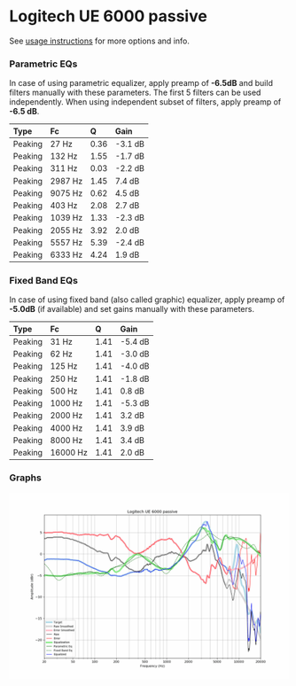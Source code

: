 # Logitech UE 6000 passive
See [usage instructions](https://github.com/jaakkopasanen/AutoEq#usage) for more options and info.

### Parametric EQs
In case of using parametric equalizer, apply preamp of **-6.5dB** and build filters manually
with these parameters. The first 5 filters can be used independently.
When using independent subset of filters, apply preamp of **-6.5 dB**.

| Type    | Fc      |    Q | Gain    |
|:--------|:--------|:-----|:--------|
| Peaking | 27 Hz   | 0.36 | -3.1 dB |
| Peaking | 132 Hz  | 1.55 | -1.7 dB |
| Peaking | 311 Hz  | 0.03 | -2.2 dB |
| Peaking | 2987 Hz | 1.45 | 7.4 dB  |
| Peaking | 9075 Hz | 0.62 | 4.5 dB  |
| Peaking | 403 Hz  | 2.08 | 2.7 dB  |
| Peaking | 1039 Hz | 1.33 | -2.3 dB |
| Peaking | 2055 Hz | 3.92 | 2.0 dB  |
| Peaking | 5557 Hz | 5.39 | -2.4 dB |
| Peaking | 6333 Hz | 4.24 | 1.9 dB  |

### Fixed Band EQs
In case of using fixed band (also called graphic) equalizer, apply preamp of **-5.0dB**
(if available) and set gains manually with these parameters.

| Type    | Fc       |    Q | Gain    |
|:--------|:---------|:-----|:--------|
| Peaking | 31 Hz    | 1.41 | -5.4 dB |
| Peaking | 62 Hz    | 1.41 | -3.0 dB |
| Peaking | 125 Hz   | 1.41 | -4.0 dB |
| Peaking | 250 Hz   | 1.41 | -1.8 dB |
| Peaking | 500 Hz   | 1.41 | 0.8 dB  |
| Peaking | 1000 Hz  | 1.41 | -5.3 dB |
| Peaking | 2000 Hz  | 1.41 | 3.2 dB  |
| Peaking | 4000 Hz  | 1.41 | 3.9 dB  |
| Peaking | 8000 Hz  | 1.41 | 3.4 dB  |
| Peaking | 16000 Hz | 1.41 | 2.0 dB  |

### Graphs
![](./Logitech%20UE%206000%20passive.png)